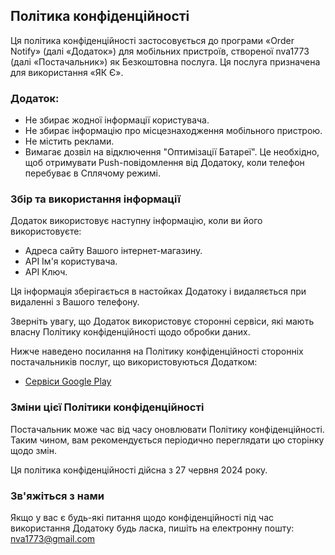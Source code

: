 ## Політика конфіденційності

Ця політика конфіденційності застосовується до програми «Order Notify» (далі «Додаток») для мобільних пристроїв, створеної nva1773 (далі «Постачальник») як Безкоштовна послуга. Ця послуга призначена для використання «ЯК Є».

### Додаток:

- Не збирає жодної інформації користувача.
- Не збирає інформацію про місцезнаходження мобільного пристрою.
- Не містить реклами.
- Вимагає дозвіл на відключення "Оптимізації Батареї". Це необхідно, щоб отримувати Push-повідомлення від Додатоку, коли телефон перебуває в Сплячому режимі.

### Збір та використання інформації

Додаток використовує наступну інформацію, коли ви його використовуєте:

- Адреса сайту Вашого інтернет-магазину.
- API Ім'я користувача.
- API Ключ.

Ця інформація зберігається в настойках Додатоку і видаляється при видаленні з Вашого телефону.

Зверніть увагу, що Додаток використовує сторонні сервіси, які мають власну Політику конфіденційності щодо обробки даних.

Нижче наведено посилання на Політику конфіденційності сторонніх постачальників послуг, що використовуються Додатком:

- [Сервіси Google Play](https://policies.google.com/privacy)

### Зміни цієї Політики конфіденційності

Постачальник може час від часу оновлювати Політику конфіденційності. Таким чином, вам рекомендується періодично переглядати цю сторінку щодо змін.

Ця політика конфіденційності дійсна з 27 червня 2024 року.

### Зв'яжіться з нами

Якщо у вас є будь-які питання щодо конфіденційності під час використання Додатоку будь ласка, пишіть на електронну пошту: nva1773@gmail.com
